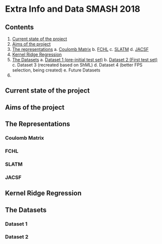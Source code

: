 # Extra Info and Data SMASH 2018

## Contents
 1. [Current state of the project](#current-state-of-the-project)
 2. [Aims of the project](#aims-of-the-project) 
 3. [The representations](#the-representations)
	 a. [Coulomb Matrix](#coulomb-matrix)
	 b. [FCHL](#fchl)
	 c. [SLATM](#slatm) 
	 d. [JACSF](#jacsf)
 5. [Kernel Ridge Regression](#kernel-ridge-regression)
 6. [The Datasets](#the-datasets)
	 a. [Dataset 1 (pre-initial test set)](#dataset-1)
	 b. [Dataset 2 (First test set)](#dataset-2)
	 c. Dataset 3 (recreated based on ShML)
	 d. Dataset 4 (better FPS selection, being created)
	 e. Future Datasets
 8. 

## Current state of the project

## Aims of the project

## The Representations

### Coulomb Matrix

### FCHL

### SLATM

### JACSF

## Kernel Ridge Regression

## The Datasets

### Dataset 1

### Dataset 2
<!--stackedit_data:
eyJoaXN0b3J5IjpbLTgzMTY5NzE5MSwtMTQwNjMzNzEyOSwtND
M5MjcwMDMwLC0xNzA3OTA4MjU1LC0xMDg2OTAyMTQzXX0=
-->